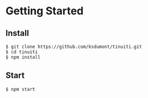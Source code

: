 # Getting Started 

## Install

    $ git clone https://github.com/ksdumont/tinuiti.git 
    $ cd tinuiti
    $ npm install

## Start 

    $ npm start